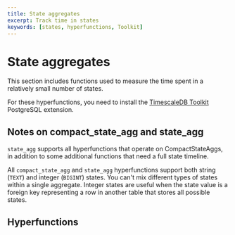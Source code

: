```yaml
---
title: State aggregates
excerpt: Track time in states
keywords: [states, hyperfunctions, Toolkit]
---
```


# State aggregates

This section includes functions used to measure the time spent in a relatively small number of states.

For these hyperfunctions, you need to install the [TimescaleDB Toolkit][install-toolkit] PostgreSQL extension.

## Notes on compact_state_agg and state_agg

`state_agg` supports all hyperfunctions that operate on CompactStateAggs, in addition
to some additional functions that need a full state timeline.

All `compact_state_agg` and `state_agg` hyperfunctions support both string (`TEXT`) and integer (`BIGINT`) states. 
You can't mix different types of states within a single aggregate.
Integer states are useful when the state value is a foreign key representing a row in another table that stores all possible states.

## Hyperfunctions

<hyperfunctionTable
    hyperfunctionFamily='state aggregates'
    includeExperimental
    sortByType
/>

[install-toolkit]: /timescaledb/:currentVersion:/how-to-guides/hyperfunctions/install-toolkit
